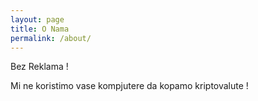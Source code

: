 ```yaml
---
layout: page
title: O Nama
permalink: /about/
---
```


Bez Reklama !

Mi ne koristimo vase kompjutere da kopamo kriptovalute !



[jekyll-organization]: https://github.com/jekyll
